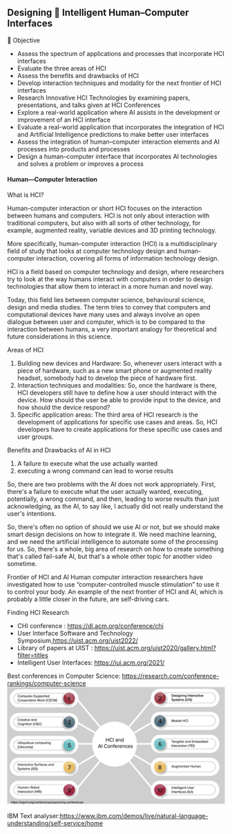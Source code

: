 ## Designing 🤖 Intelligent Human–Computer Interfaces  


🎯 Objective
* Assess the spectrum of applications and processes that incorporate HCI interfaces
* Evaluate the three areas of HCI
* Assess the benefits and drawbacks of HCI
* Develop interaction techniques and modality for the next frontier of HCI interfaces
* Research Innovative HCI Technologies by examining papers, presentations, and talks given at HCI Conferences
* Explore a real-world application where AI assists in the development or improvement of an HCI interface
* Evaluate a real-world application that incorporates the integration of HCI and Artificial Intelligence predictions to make better user interfaces
* Assess the integration of human–computer interaction elements and AI processes into products and processes
* Design a human–computer interface that incorporates AI technologies and solves a problem or improves a process

#### Human—Computer Interaction

What is HCI?

Human-computer interaction or short HCI focuses on the interaction between humans and computers. HCI is not only about interaction with traditional computers, but also with all sorts of other technology, for example, augmented reality, variable devices and 3D printing technology.

More specifically, human-computer interaction (HCI) is a multidisciplinary field of study that looks at computer technology design and human-computer interaction, covering all forms of information technology design.

HCI is a field based on computer technology and design, where researchers try to look at the way humans interact with computers in order to design technologies that allow them to interact in a more human and novel way.

Today, this field lies between computer science, behavioural science, design and media studies. The term tries to convey that computers and computational devices have many uses and always involve an open dialogue between user and computer, which is to be compared to the interaction between humans, a very important analogy for theoretical and future considerations in this science.

Areas of HCI
1. Building new devices and Hardware: So, 
whenever users interact with a piece of hardware, such as a new smart phone or augmented reality headset, somebody had  to develop the piece of hardware first.
2. Interaction techniques and modalities: So, once the hardware is there, HCI developers still have to define how a user should interact with the device. How should the user be able to provide input to the device, and how should the device respond? 
3. Specific application areas: The third area of HCI research is the development of applications for specific use cases and areas. So, HCI developers have to create applications for these specific use cases and user groups.


Benefits and Drawbacks of AI in HCI
1. A failure to execute what the use actually wanted
2. executing a wrong command can lead to worse results

So, there are two problems with the AI does not work appropriately. First, there's a failure to execute what the user 
actually  wanted,  executing,  potentially,  a  wrong  command,  and  then,  leading  to  worse  results  than  just 
acknowledging, as the AI, to say like, I actually did not really understand the user's intentions. 

So, there's often no option of should we use AI or not, but we should make smart design decisions on how to 
integrate it. We need machine learning, and we need the artificial intelligence to automate some of the processing 
for us. So, there's a whole, big area of research on how to create something that's called fail-safe AI, but that's a 
whole other topic for another video sometime.

Frontier of HCI and AI
Human computer interaction researchers have investigated how to use “computer-controlled muscle stimulation” to use it to control your body.
An example of the next frontier of HCI and AI, which is probably a little closer in the future, are self-driving cars.


Finding HCI Research
* CHI conference : https://dl.acm.org/conference/chi
* User Interface Software and Technology Symposium,https://uist.acm.org/uist2022/
* Library of papers at UIST : https://uist.acm.org/uist2020/gallery.html?filter=titles
* Intelligent User Interfaces: https://iui.acm.org/2021/

Best conferences in Computer Science: https://research.com/conference-rankings/computer-science
![conf_list](https://github.com/prarthananbhat/ai-product-design/blob/main/Images/conf_list.png)


IBM Text analyser:https://www.ibm.com/demos/live/natural-language-understanding/self-service/home

